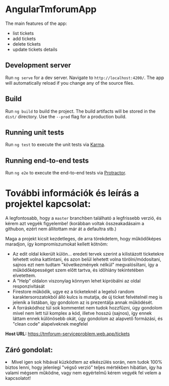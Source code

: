 # AngularTmforumApp

The main features of the app:
- list tickets
- add tickets
- delete tickets
- update tickets details

## Development server

Run `ng serve` for a dev server. Navigate to `http://localhost:4200/`. The app will automatically reload if you change any of the source files.

## Build

Run `ng build` to build the project. The build artifacts will be stored in the `dist/` directory. Use the `--prod` flag for a production build.

## Running unit tests

Run `ng test` to execute the unit tests via [Karma](https://karma-runner.github.io).

## Running end-to-end tests

Run `ng e2e` to execute the end-to-end tests via [Protractor](http://www.protractortest.org/).

# További információk és leírás a projektel kapcsolat:

A legfontosabb, hogy a `master` branchben található a legfrissebb verzió, és kérem azt vegyék figyelembe! (korábban voltak összeakadásaim a githubon, ezért nem állítottam már át a defaultra stb.)

Maga a projekt kicsit kezdetleges, de arra törekdetem, hogy működőképes maradjon, így kompromiszumokat kellett kötnöm:
<ul>
  <li>Az edit oldal kikerült külön... eredeti tervek szerint a kilistázott ticketekre lehetett volna kattintani, és azon belül lehetett volna törölni/módosítani, sajnos ezt nem tudtam "következmények nélkül" megvalósíítani, így a működőképességet szem előtt tartva, és időhiány tekintetében elvetettem.</li>
  <li>A "Help" oldalon viszonylag könnyen lehet kipróbálni az oldal responzivítását</li>
  <li>Firestore működik, ugye ez a ticketeknél a legelső random karaktersorozatokból álló kulcs is mutatja, de új ticket felvételnél meg is jelenik a listában, így gondolom az is prezentálja annak működését.</li>
  <li>A forráskódhoz túl sok kommentet nem tudok hozzfűzni, úgy gondolom mivel nem lett túl komplex a kód, illetve hosszú (sajnos), így ennek láttam ennek különösebb okát, úgy gondolom az alapvető formázási, és "clean code" alapelveknek megfelel</li>
</ul>

**Host URL:** https://tmforum-serviceproblem.web.app/tickets

## Záró gondolat:
<li>Mivel igen sok hibával küzködtem az elkészülés során, nem tudok 100% biztos lenni, hogy jelenlegi "végső verzió" teljes mértékben hibátlan, így ha valami mégsem működne, vagy nem egyértelmű kérem vegyék fel velem a kapcsolatot!</li>
